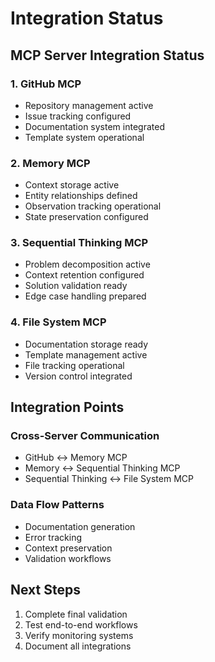 # Integration Status

## MCP Server Integration Status

### 1. GitHub MCP
- Repository management active
- Issue tracking configured
- Documentation system integrated
- Template system operational

### 2. Memory MCP
- Context storage active
- Entity relationships defined
- Observation tracking operational
- State preservation configured

### 3. Sequential Thinking MCP
- Problem decomposition active
- Context retention configured
- Solution validation ready
- Edge case handling prepared

### 4. File System MCP
- Documentation storage ready
- Template management active
- File tracking operational
- Version control integrated

## Integration Points

### Cross-Server Communication
- GitHub ↔️ Memory MCP
- Memory ↔️ Sequential Thinking MCP
- Sequential Thinking ↔️ File System MCP

### Data Flow Patterns
- Documentation generation
- Error tracking
- Context preservation
- Validation workflows

## Next Steps
1. Complete final validation
2. Test end-to-end workflows
3. Verify monitoring systems
4. Document all integrations
